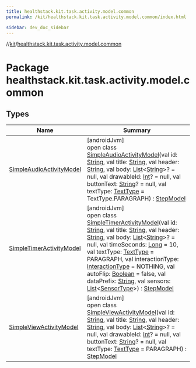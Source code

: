```yaml
---
title: healthstack.kit.task.activity.model.common
permalink: /kit/healthstack.kit.task.activity.model.common/index.html

sidebar: dev_doc_sidebar
---
```

//[kit](../../kit.html)/[healthstack.kit.task.activity.model.common](index.html)



# Package healthstack.kit.task.activity.model.common



## Types


| Name | Summary |
|---|---|
| [SimpleAudioActivityModel](-simple-audio-activity-model/index.html) | [androidJvm]<br>open class [SimpleAudioActivityModel](-simple-audio-activity-model/index.html)(val id: [String](https://kotlinlang.org/api/latest/jvm/stdlib/kotlin/-string/index.html), val title: [String](https://kotlinlang.org/api/latest/jvm/stdlib/kotlin/-string/index.html), val header: [String](https://kotlinlang.org/api/latest/jvm/stdlib/kotlin/-string/index.html), val body: [List](https://kotlinlang.org/api/latest/jvm/stdlib/kotlin.collections/-list/index.html)&lt;[String](https://kotlinlang.org/api/latest/jvm/stdlib/kotlin/-string/index.html)&gt;? = null, val drawableId: [Int](https://kotlinlang.org/api/latest/jvm/stdlib/kotlin/-int/index.html)? = null, val buttonText: [String](https://kotlinlang.org/api/latest/jvm/stdlib/kotlin/-string/index.html)? = null, val textType: [TextType](../healthstack.kit.ui/-text-type/index.html) = TextType.PARAGRAPH) : [StepModel](../healthstack.kit.task.base/-step-model/index.html) |
| [SimpleTimerActivityModel](-simple-timer-activity-model/index.html) | [androidJvm]<br>open class [SimpleTimerActivityModel](-simple-timer-activity-model/index.html)(val id: [String](https://kotlinlang.org/api/latest/jvm/stdlib/kotlin/-string/index.html), val title: [String](https://kotlinlang.org/api/latest/jvm/stdlib/kotlin/-string/index.html), val header: [String](https://kotlinlang.org/api/latest/jvm/stdlib/kotlin/-string/index.html), val body: [List](https://kotlinlang.org/api/latest/jvm/stdlib/kotlin.collections/-list/index.html)&lt;[String](https://kotlinlang.org/api/latest/jvm/stdlib/kotlin/-string/index.html)&gt;? = null, val timeSeconds: [Long](https://kotlinlang.org/api/latest/jvm/stdlib/kotlin/-long/index.html) = 10, val textType: [TextType](../healthstack.kit.ui/-text-type/index.html) = PARAGRAPH, val interactionType: [InteractionType](../healthstack.kit.ui.util/-interaction-type/index.html) = NOTHING, val autoFlip: [Boolean](https://kotlinlang.org/api/latest/jvm/stdlib/kotlin/-boolean/index.html) = false, val dataPrefix: [String](https://kotlinlang.org/api/latest/jvm/stdlib/kotlin/-string/index.html), val sensors: [List](https://kotlinlang.org/api/latest/jvm/stdlib/kotlin.collections/-list/index.html)&lt;[SensorType](../healthstack.kit.sensor/-sensor-type/index.html)&gt;) : [StepModel](../healthstack.kit.task.base/-step-model/index.html) |
| [SimpleViewActivityModel](-simple-view-activity-model/index.html) | [androidJvm]<br>open class [SimpleViewActivityModel](-simple-view-activity-model/index.html)(val id: [String](https://kotlinlang.org/api/latest/jvm/stdlib/kotlin/-string/index.html), val title: [String](https://kotlinlang.org/api/latest/jvm/stdlib/kotlin/-string/index.html), val header: [String](https://kotlinlang.org/api/latest/jvm/stdlib/kotlin/-string/index.html), val body: [List](https://kotlinlang.org/api/latest/jvm/stdlib/kotlin.collections/-list/index.html)&lt;[String](https://kotlinlang.org/api/latest/jvm/stdlib/kotlin/-string/index.html)&gt;? = null, val drawableId: [Int](https://kotlinlang.org/api/latest/jvm/stdlib/kotlin/-int/index.html)? = null, val buttonText: [String](https://kotlinlang.org/api/latest/jvm/stdlib/kotlin/-string/index.html)? = null, val textType: [TextType](../healthstack.kit.ui/-text-type/index.html) = PARAGRAPH) : [StepModel](../healthstack.kit.task.base/-step-model/index.html) |

